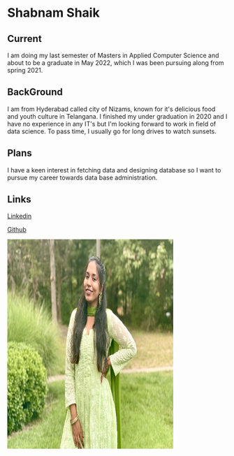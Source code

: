 # Shabnam Shaik
## Current
I am doing my last semester of Masters in Applied Computer Science and about to be a graduate in May 2022, which I was been pursuing along from spring 2021.
## BackGround
I am from Hyderabad called city of Nizams, known for it's delicious food and youth culture in Telangana. I finished my under graduation in 2020 and 
I have no experience in any IT's but I'm looking forward to work in field of data science. To pass time, I usually go for long drives to watch sunsets.
## Plans
 I have a keen interest in fetching data and designing database so I want to pursue my career towards data base administration.
## Links
[Linkedin](https://www.linkedin.com/in/shabnam-shaik-38b50513a/)

[Github](https://github.com/ShabnamShaikk)

<img src="/images/IMG_7111.jpg" width="380" height="480">



